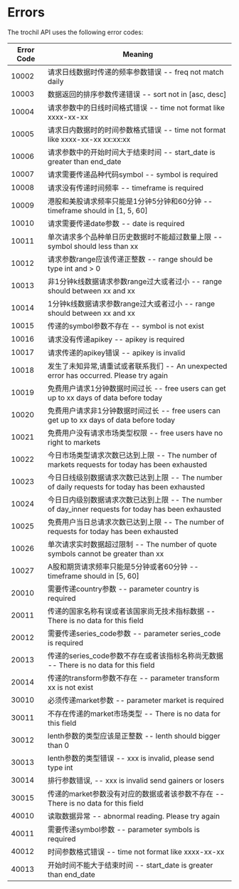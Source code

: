 # Errors

The trochil API uses the following error codes:


Error Code | Meaning
---------- | -------
10002 | 请求日线数据时传递的频率参数错误 -- freq not match daily
10003 | 数据返回的排序参数传递错误 -- sort not in [asc, desc]
10004 | 请求参数中的日线时间格式错误 -- time not format like xxxx-xx-xx
10005 | 请求日内数据时的时间参数格式错误 -- time not format like xxxx-xx-xx xx:xx:xx
10006 | 请求参数中的开始时间大于结束时间 -- start_date is greater than end_date
10007 | 请求需要传递品种代码symbol -- symbol is required
10008 | 请求没有传递时间频率 -- timeframe is required
10009 | 港股和美股请求频率只能是1分钟5分钟和60分钟 -- timeframe should in [1, 5, 60]
10010 | 请求需要传递date参数 -- date is required
10011 | 单次请求多个品种单日历史数据时不能超过数量上限 -- symbol should less than xx
10012 | 请求参数range应该传递正整数 -- range should be type int and > 0
10013 | 非1分钟k线数据请求参数range过大或者过小 -- range should between xx and xx
10014 | 1分钟k线数据请求参数range过大或者过小 -- range should between xx and xx
10015 | 传递的symbol参数不存在 -- symbol is not exist
10016 | 请求没有传递apikey -- apikey is required
10017 | 请求传递的apikey错误 -- apikey is invalid
10018 | 发生了未知异常,请重试或者联系我们 -- An unexpected error has occurred. Please try again
10019 | 免费用户请求1分钟数据时间过长 -- free users can get up to xx days of data before today
10020 | 免费用户请求非1分钟数据时间过长 -- free users can get up to xx days of data before today
10021 | 免费用户没有请求市场类型权限 -- free users have no right to markets
10022 | 今日市场类型请求次数已达到上限 -- The number of markets requests for today has been exhausted
10023 | 今日日线级别数据请求次数已达到上限 -- The number of daily requests for today has been exhausted
10024 | 今日日内级别数据请求次数已达到上限 -- The number of day_inner requests for today has been exhausted
10025 | 免费用户当日总请求次数已达到上限 -- The number of requests for today has been exhausted
10026 | 单次请求实时数据超过限制 -- The number of quote symbols cannot be greater than xx
10027 | A股和期货请求频率只能是5分钟或者60分钟 -- timeframe should in [5, 60]
20010 | 需要传递country参数 -- parameter country is required
20011 | 传递的国家名称有误或者该国家尚无技术指标数据 -- There is no data for this field
20012 | 需要传递series_code参数 -- parameter series_code is required
20013 | 传递的series_code参数不存在或者该指标名称尚无数据 -- There is no data for this field
20014 | 传递的transform参数不存在 -- parameter transform xx is not exist
30010 | 必须传递market参数 -- parameter market is required
30011 | 不存在传递的market市场类型 -- There is no data for this field
30012 | lenth参数的类型应该是正整数 -- lenth should bigger than 0
30013 | lenth参数的类型错误 -- xxx is invalid, please send type int
30014 | 排行参数错误, -- xxx is invalid send gainers or losers
30015 | 传递的market参数没有对应的数据或者该参数不存在 -- There is no data for this field
40010 | 读取数据异常 -- abnormal reading. Please try again
40011 | 需要传递symbol参数 -- parameter symbols is required
40012 | 时间参数格式错误 -- time not format like xxxx-xx-xx
40013 | 开始时间不能大于结束时间 -- start_date is greater than end_date
